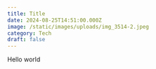 ```yaml
---
title: Title
date: 2024-08-25T14:51:00.000Z
image: /static/images/uploads/img_3514-2.jpeg
category: Tech
draft: false
---
```

Hello world

